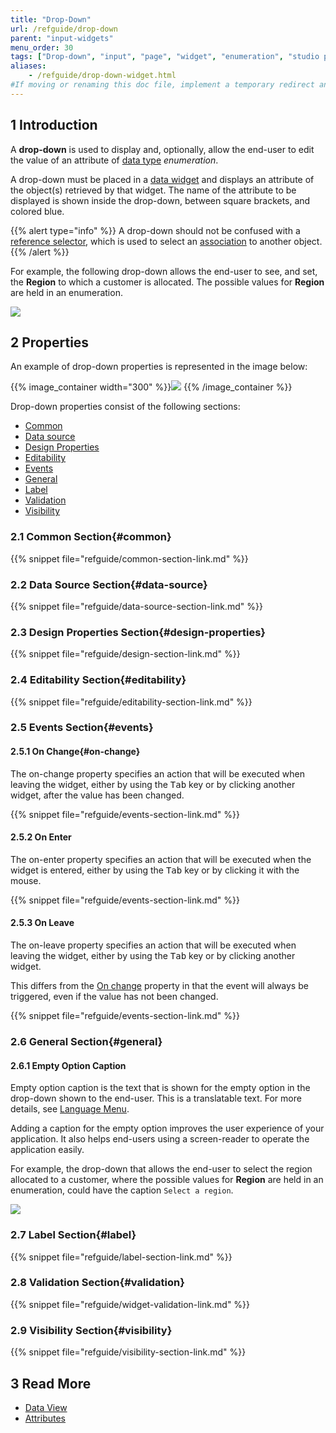 ```yaml
---
title: "Drop-Down"
url: /refguide/drop-down
parent: "input-widgets"
menu_order: 30
tags: ["Drop-down", "input", "page", "widget", "enumeration", "studio pro"]
aliases:
    - /refguide/drop-down-widget.html
#If moving or renaming this doc file, implement a temporary redirect and let the respective team know they should update the URL in the product. See Mapping to Products for more details.
---
```


## 1 Introduction

A **drop-down** is used to display and, optionally, allow the end-user to edit the value of an attribute of [data type](data-types) *enumeration*.

A drop-down must be placed in a [data widget](data-widgets) and displays an attribute of the object(s) retrieved by that widget. The name of the attribute to be displayed is shown inside the drop-down, between square brackets, and colored blue.

{{% alert type="info" %}}
A drop-down should not be confused with a [reference selector](reference-selector), which is used to select an [association](associations) to another object.
{{% /alert %}}

For example, the following drop-down allows the end-user to see, and set, the **Region** to which a customer is allocated. The possible values for **Region** are held in an enumeration.

![](attachments/drop-down/drop-down.png)

## 2 Properties

An example of drop-down properties is represented in the image below:

{{% image_container width="300" %}}![](attachments/drop-down/drop-down-properties.png)
{{% /image_container %}}

Drop-down properties consist of the following sections:

* [Common](#common)
* [Data source](#data-source)
* [Design Properties](#design-properties)
* [Editability](#editability)
* [Events](#events)
* [General](#general)
* [Label](#label)
* [Validation](#validation)
* [Visibility](#visibility)

### 2.1 Common Section{#common}

{{% snippet file="refguide/common-section-link.md" %}}

### 2.2 Data Source Section{#data-source}

{{% snippet file="refguide/data-source-section-link.md" %}}

### 2.3 Design Properties Section{#design-properties}

{{% snippet file="refguide/design-section-link.md" %}} 

### 2.4 Editability Section{#editability}

{{% snippet file="refguide/editability-section-link.md" %}}

### 2.5 Events Section{#events}

#### 2.5.1 On Change{#on-change}

The on-change property specifies an action that will be executed when leaving the widget, either by using the <kbd>Tab</kbd> key or by clicking another widget, after the value has been changed.

{{% snippet file="refguide/events-section-link.md" %}}

#### 2.5.2 On Enter

The on-enter property specifies an action that will be executed when the widget is entered, either by using the <kbd>Tab</kbd> key or by clicking it with the mouse.

{{% snippet file="refguide/events-section-link.md" %}}

#### 2.5.3 On Leave

The on-leave property specifies an action that will be executed when leaving the widget, either by using the <kbd>Tab</kbd> key or by clicking another widget.

This differs from the [On change](#on-change) property in that the event will always be triggered, even if the value has not been changed.

{{% snippet file="refguide/events-section-link.md" %}}

### 2.6 General Section{#general}

#### 2.6.1 Empty Option Caption

Empty option caption is the text that is shown for the empty option in the drop-down shown to the end-user. This is a translatable text. For more details, see [Language Menu](translatable-texts).

Adding a caption for the empty option improves the user experience of your application. It also helps end-users using a screen-reader to operate the application easily.

For example, the drop-down that allows the end-user to select the region allocated to a customer, where the possible values for **Region** are held in an enumeration, could have the caption `Select a region`.

![](attachments/drop-down/select-a-region.png)

### 2.7 Label Section{#label}

{{% snippet file="refguide/label-section-link.md" %}}

### 2.8 Validation Section{#validation}

{{% snippet file="refguide/widget-validation-link.md" %}}

### 2.9 Visibility Section{#visibility}

{{% snippet file="refguide/visibility-section-link.md" %}}

## 3 Read More

*   [Data View](data-view)
*   [Attributes](attributes)
